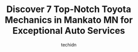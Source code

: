 ---
layout: ampstory
image: https://images.unsplash.com/photo-1632338940262-084177a4dd21?ixlib=rb-4.0.3&ixid=MnwxMjA3fDB8MHxwaG90by1wYWdlfHx8fGVufDB8fHx8&auto=format&fit=crop&w=640&h=853&q=80
author: techidn
featured: false
description: If youre in need of trustworthy and skilled Toyota Mechanic in Mankato MN, USA, youll be pleased to discover the 7 best Toyota Mechanic in town. Their expertise and commitment to customer 
title: Discover 7 Top-Notch Toyota Mechanics in Mankato MN for Exceptional Auto Services
cover:
   title: Discover 7 Top-Notch Toyota Mechanics in Mankato MN for Exceptional Auto Services
   subtitle: Rickpate
   background: https://images.unsplash.com/photo-1632338940262-084177a4dd21?ixlib=rb-4.0.3&ixid=MnwxMjA3fDB8MHxwaG90by1wYWdlfHx8fGVufDB8fHx8&auto=format&fit=crop&w=640&h=853&q=80

pages: 
 - layout: thirds
   top: <h1>#1 Express Auto Service & Repair</h1>
   bottom: "<p>BEWARE!!!Do not get me wrong I think that all of the workers are incredibly kind and very quick at their jobs. However, they maybe choose quickness over efficiency.I rece</p>"
   background: https://www.knot35.com/toplist/wp-content/uploads/2023/06/best-toyota-mechanic-1-in-mankato-mn-1685840770.jpeg
   backgroundblur: true
 - layout: thirds
   top: <h1>#2 TGK Automotive of Mankato</h1>
   bottom: "<p>1771 Bassett Dr, Mankato, MN 56001, United States</p>"
   background: https://www.knot35.com/toplist/wp-content/uploads/2023/06/best-toyota-mechanic-2-in-mankato-mn-1685840770.jpeg
   cta:
      link: https://www.knot35.com/toplist/discover-7-top-notch-toyota-mechanics-in-mankato-mn-for-exceptional-auto-services/
      text: Discover 7 Top-Notch Toyota Mechanics in Mankato MN for Exceptional Auto Services
 - layout: thirds
   top: <h1>#3 Autotronics</h1>
   bottom: "<p>927 N Riverfront Dr, Mankato, MN 56001, United States</p>"
   background: https://www.knot35.com/toplist/wp-content/uploads/2023/06/best-toyota-mechanic-3-in-mankato-mn-1685840771.jpeg
   cta:
      link: https://www.knot35.com/toplist/discover-7-top-notch-toyota-mechanics-in-mankato-mn-for-exceptional-auto-services/
      text: Discover 7 Top-Notch Toyota Mechanics in Mankato MN for Exceptional Auto Services
 - layout: thirds
   top: <h1>#4 Fromms Auto, Brake Service & Rental Cars</h1>
   bottom: "<p>1915 Madison Ave, Mankato, MN 56001, United States</p>"
   background: https://images.unsplash.com/photo-1533735380053-eb8d0759b24a?ixlib=rb-4.0.3&ixid=MnwxMjA3fDB8MHxwaG90by1wYWdlfHx8fGVufDB8fHx8&auto=format&fit=crop&w=640&h=853&q=80
   cta:
      link: https://www.knot35.com/toplist/discover-7-top-notch-toyota-mechanics-in-mankato-mn-for-exceptional-auto-services/
      text: Discover 7 Top-Notch Toyota Mechanics in Mankato MN for Exceptional Auto Services
 - layout: thirds
   top: <h1>#5 Deans Northtown Auto</h1>
   bottom: "<p>1901 Lee Blvd, North Mankato, MN 56003, United States</p>"
   background: https://images.unsplash.com/photo-1518640467707-6811f4a6ab73?ixlib=rb-4.0.3&ixid=MnwxMjA3fDB8MHxwaG90by1wYWdlfHx8fGVufDB8fHx8&auto=format&fit=crop&w=640&h=853&q=80
   cta:
      link: https://www.knot35.com/toplist/discover-7-top-notch-toyota-mechanics-in-mankato-mn-for-exceptional-auto-services/
      text: Discover 7 Top-Notch Toyota Mechanics in Mankato MN for Exceptional Auto Services
 - layout: thirds
   top: <h1>#6 Rock Street Auto</h1>
   bottom: "<p>117 E Rock St, Mankato, MN 56001, United States</p>"
   background: https://images.unsplash.com/photo-1614648718611-0635f29016cb?ixlib=rb-4.0.3&ixid=MnwxMjA3fDB8MHxwaG90by1wYWdlfHx8fGVufDB8fHx8&auto=format&fit=crop&w=640&h=853&q=80
   cta:
      link: https://www.knot35.com/toplist/discover-7-top-notch-toyota-mechanics-in-mankato-mn-for-exceptional-auto-services/
      text: Discover 7 Top-Notch Toyota Mechanics in Mankato MN for Exceptional Auto Services
 - layout: thirds
   top: <h1>#7 Rons Auto Repair of Mankato</h1>
   bottom: "<p>22695 589th Ave, Mankato, MN 56001, United States</p>"
   background: https://images.unsplash.com/photo-1599422314077-f4dfdaa4cd09?ixlib=rb-4.0.3&ixid=MnwxMjA3fDB8MHxwaG90by1wYWdlfHx8fGVufDB8fHx8&auto=format&fit=crop&w=640&h=853&q=80
   cta:
      link: https://www.knot35.com/toplist/discover-7-top-notch-toyota-mechanics-in-mankato-mn-for-exceptional-auto-services/
      text: Discover 7 Top-Notch Toyota Mechanics in Mankato MN for Exceptional Auto Services
 - layout: thirds
   middle: Continue reading...
   background: https://images.unsplash.com/photo-1489694553447-4c9339da310d?ixlib=rb-4.0.3&ixid=MnwxMjA3fDB8MHxwaG90by1wYWdlfHx8fGVufDB8fHx8&auto=format&fit=crop&w=640&h=853&q=80
   cta:
      link: https://www.knot35.com/toplist/discover-7-top-notch-toyota-mechanics-in-mankato-mn-for-exceptional-auto-services/
      text: Discover 7 Top-Notch Toyota Mechanics in Mankato MN for Exceptional Auto Services
      
---